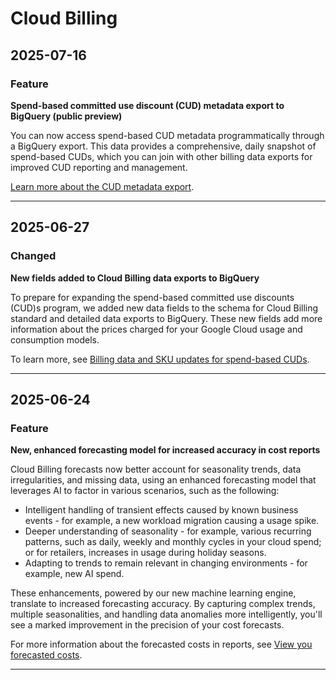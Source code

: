 # Cloud Billing

## 2025-07-16

### Feature

**Spend-based committed use discount (CUD) metadata export to BigQuery (public preview)**

You can now access spend-based CUD metadata programmatically through a BigQuery export. This data provides a comprehensive, daily snapshot of spend-based CUDs, which you can join with other billing data exports for improved CUD reporting and management.

[Learn more about the CUD metadata export](https://cloud.google.com/billing/docs/how-to/export-data-bigquery-tables/cud-export).

---
## 2025-06-27

### Changed

**New fields added to Cloud Billing data exports to BigQuery**

To prepare for expanding the spend-based committed use discounts (CUD)s program, we added new data fields to the schema for Cloud Billing standard and detailed data exports to BigQuery. These new fields add more information about the prices charged for your Google Cloud usage and consumption models.

To learn more, see [Billing data and SKU updates for spend-based CUDs](https://cloud.google.com/billing/docs/resources/multiprice-cuds).

---
## 2025-06-24

### Feature

**New, enhanced forecasting model for increased accuracy in cost reports**

Cloud Billing forecasts now better account for seasonality trends, data irregularities, and missing data, using an enhanced forecasting model that leverages AI to factor in various scenarios, such as the following:

* Intelligent handling of transient effects caused by known business events - for example, a new workload migration causing a usage spike.
* Deeper understanding of seasonality - for example, various recurring patterns, such as daily, weekly and monthly cycles in your cloud spend; or for retailers, increases in usage during holiday seasons.
* Adapting to trends to remain relevant in changing environments - for example, new AI spend.

These enhancements, powered by our new machine learning engine, translate to increased forecasting accuracy. By capturing complex trends, multiple seasonalities, and handling data anomalies more intelligently, you'll see a marked improvement in the precision of your cost forecasts.

For more information about the forecasted costs in reports, see
[View you forecasted costs](https://cloud.google.com/billing/docs/how-to/reports#cost-forecast).

---
